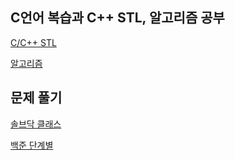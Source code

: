 ## C언어 복습과 C++ STL, 알고리즘 공부
[C/C++ STL](https://blog.naver.com/kks227)

[알고리즘](https://blog.encrypted.gg/)

## 문제 풀기
[솔브닥 클래스](https://solved.ac/class)

[백준 단계별](https://www.acmicpc.net/step)
